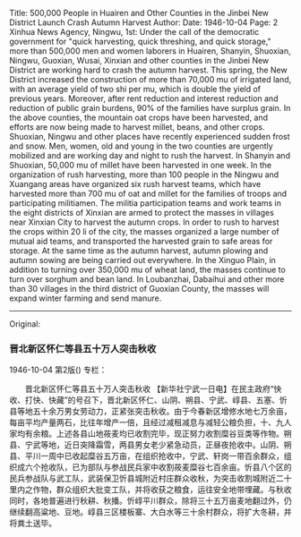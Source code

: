 Title: 500,000 People in Huairen and Other Counties in the Jinbei New District Launch Crash Autumn Harvest
Author:
Date: 1946-10-04
Page: 2
Xinhua News Agency, Ningwu, 1st: Under the call of the democratic government for "quick harvesting, quick threshing, and quick storage," more than 500,000 men and women laborers in Huairen, Shanyin, Shuoxian, Ningwu, Guoxian, Wusai, Xinxian and other counties in the Jinbei New District are working hard to crash the autumn harvest. This spring, the New District increased the construction of more than 70,000 mu of irrigated land, with an average yield of two shi per mu, which is double the yield of previous years. Moreover, after rent reduction and interest reduction and reduction of public grain burdens, 90% of the families have surplus grain. In the above counties, the mountain oat crops have been harvested, and efforts are now being made to harvest millet, beans, and other crops. Shuoxian, Ningwu and other places have recently experienced sudden frost and snow. Men, women, old and young in the two counties are urgently mobilized and are working day and night to rush the harvest. In Shanyin and Shuoxian, 50,000 mu of millet have been harvested in one week. In the organization of rush harvesting, more than 100 people in the Ningwu and Xuangang areas have organized six rush harvest teams, which have harvested more than 700 mu of oat and millet for the families of troops and participating militiamen. The militia participation teams and work teams in the eight districts of Xinxian are armed to protect the masses in villages near Xinxian City to harvest the autumn crops. In order to rush to harvest the crops within 20 li of the city, the masses organized a large number of mutual aid teams, and transported the harvested grain to safe areas for storage. At the same time as the autumn harvest, autumn plowing and autumn sowing are being carried out everywhere. In the Xinguo Plain, in addition to turning over 350,000 mu of wheat land, the masses continue to turn over sorghum and bean land. In Loubanzhai, Dabaihui and other more than 30 villages in the third district of Guoxian County, the masses will expand winter farming and send manure.



<hr /> 

Original: 


### 晋北新区怀仁等县五十万人突击秋收

1946-10-04
第2版()
专栏：

　　晋北新区怀仁等县五十万人突击秋收
    【新华社宁武一日电】在民主政府“快收、打快、快藏”的号召下，晋北新区怀仁、山阴、朔县、宁武、崞县、五塞、忻县等地五十余万男女劳动力，正紧张突击秋收。由于今春新区增修水地七万余亩，每亩平均产量两石，比往年增产一倍，且经过减租减息与减轻公粮负担，十、九人家均有余粮。上述各县山地莜麦均已收割完毕，现正努力收割糜谷豆类等作物。朔县、宁武等地，近日突降霜雪，两县男女老少紧急动员，正昼夜抢收中。山阴、朔县、平川一周中已收起糜谷五万亩，在组织抢收中，宁武、轩岗一带百余群众，组织成六个抢收队，已为部队与参战民兵家中收割莜麦糜谷七百余亩。忻县八个区的民兵参战队与武工队，武装保卫忻县城附近村庄群众收秋，为突击收割城附近二十里内之作物，群众组织大批变工队，并将收获之粮食，运往安全地带埋藏。与秋收同时，各地普遍进行秋耕、秋播。忻崞平川群众，除将三十五万亩麦地翻过外，仍继续翻高粱地、豆地。崞县三区楼板寨、大白水等三十余村群众，将扩大冬耕，并将粪土送毕。
